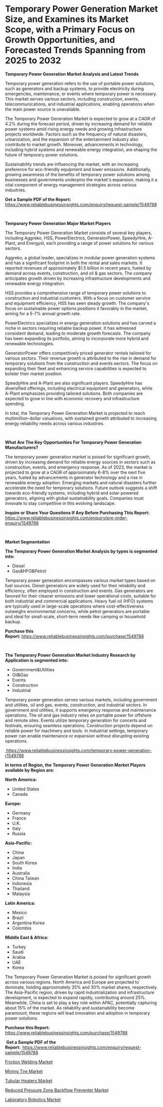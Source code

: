 <p><h1>Temporary Power Generation Market Size, and Examines its Market Scope, with a Primary Focus on Growth Opportunities, and Forecasted Trends Spanning from 2025 to 2032</h1></p><p><strong>Temporary Power Generation Market Analysis and Latest Trends</strong></p>
<p><p>Temporary power generation refers to the use of portable power solutions, such as generators and backup systems, to provide electricity during emergencies, maintenance, or events where temporary power is necessary. This market serves various sectors, including construction, events, telecommunications, and industrial applications, enabling operations when the main power source is unavailable.</p><p>The Temporary Power Generation Market is expected to grow at a CAGR of 4.2% during the forecast period, driven by increasing demand for reliable power systems amid rising energy needs and growing infrastructure projects worldwide. Factors such as the frequency of natural disasters, urbanization, and the expansion of the entertainment industry also contribute to market growth. Moreover, advancements in technology, including hybrid systems and renewable energy integration, are shaping the future of temporary power solutions. </p><p>Sustainability trends are influencing the market, with an increasing preference for eco-friendly equipment and lower emissions. Additionally, growing awareness of the benefits of temporary power solutions among businesses and governments underpins the market's expansion, making it a vital component of energy management strategies across various industries.</p></p>
<p><strong>Get a Sample PDF of the Report:&nbsp;</strong> <a href="https://www.reliablebusinessinsights.com/enquiry/request-sample/1549788?utm_campaign=113&utm_medium=2&utm_source=Github&utm_content=ia&utm_term=16022025&utm_id=temporary-power-generation">https://www.reliablebusinessinsights.com/enquiry/request-sample/1549788</a></p>
<p>&nbsp;</p>
<p><strong>Temporary Power Generation Major Market Players</strong></p>
<p><p>The Temporary Power Generation Market consists of several key players, including Aggreko, HSS, PowerElectrics, GeneratorPower, SpeedyHire, A-Plant, and Energyst, each providing a range of power solutions for various sectors.</p><p>Aggreko, a global leader, specializes in modular power generation systems and has a significant footprint in both the rental and sales markets. It reported revenues of approximately $1.5 billion in recent years, fueled by demand across events, construction, and oil & gas sectors. The company anticipates growth driven by increasing infrastructure developments and renewable energy integration.</p><p>HSS provides a comprehensive range of temporary power solutions to construction and industrial customers. With a focus on customer service and equipment efficiency, HSS has seen steady growth. The company's focus on sustainable power options positions it favorably in the market, aiming for a 5-7% annual growth rate.</p><p>PowerElectrics specializes in energy generation solutions and has carved a niche in sectors requiring reliable backup power. It has witnessed consistent demand, leading to moderate growth forecasts. The company has been expanding its portfolio, aiming to incorporate more hybrid and renewable technologies.</p><p>GeneratorPower offers competitively priced generator rentals tailored for various sectors. Their revenue growth is attributed to the rise in demand for temporary solutions from the construction and events sectors. The focus on expanding their fleet and enhancing service capabilities is expected to bolster their market position.</p><p>SpeedyHire and A-Plant are also significant players. SpeedyHire has diversified offerings, including electrical equipment and generators, while A-Plant emphasizes providing tailored solutions. Both companies are expected to grow in line with economic recovery and infrastructure spending.</p><p>In total, the Temporary Power Generation Market is projected to reach multimillion-dollar valuations, with sustained growth attributed to increasing energy reliability needs across various industries.</p></p>
<p>&nbsp;</p>
<p><strong>What Are The Key Opportunities For Temporary Power Generation Manufacturers?</strong></p>
<p><p>The temporary power generation market is poised for significant growth, driven by increasing demand for reliable energy sources in sectors such as construction, events, and emergency response. As of 2023, the market is projected to grow at a CAGR of approximately 6-8% over the next five years, fueled by advancements in generator technology and a rise in renewable energy adoption. Emerging markets and natural disasters further accelerate the need for temporary solutions. Future outlook suggests a shift towards eco-friendly systems, including hybrid and solar-powered generators, aligning with global sustainability goals. Companies must innovate to stay competitive in this evolving landscape.</p></p>
<p><strong>Inquire or Share Your Questions If Any Before Purchasing This Report:</strong> <a href="https://www.reliablebusinessinsights.com/enquiry/pre-order-enquiry/1549788?utm_campaign=113&utm_medium=2&utm_source=Github&utm_content=ia&utm_term=16022025&utm_id=temporary-power-generation">https://www.reliablebusinessinsights.com/enquiry/pre-order-enquiry/1549788</a></p>
<p>&nbsp;</p>
<p><strong>Market Segmentation</strong></p>
<p><strong>The Temporary Power Generation Market Analysis by types is segmented into:</strong></p>
<p><ul><li>Diesel</li><li>Gas&HFO&Petrol</li></ul></p>
<p><p>Temporary power generation encompasses various market types based on fuel sources. Diesel generators are widely used for their reliability and efficiency, often employed in construction and events. Gas generators are favored for their cleaner emissions and lower operational costs, suitable for both industrial and commercial applications. Heavy fuel oil (HFO) systems are typically used in large-scale operations where cost-effectiveness outweighs environmental concerns, while petrol generators are portable and ideal for small-scale, short-term needs like camping or household backup.</p></p>
<p><strong>Purchase this Report:&nbsp;</strong><a href="https://www.reliablebusinessinsights.com/purchase/1549788?utm_campaign=113&utm_medium=2&utm_source=Github&utm_content=ia&utm_term=16022025&utm_id=temporary-power-generation">https://www.reliablebusinessinsights.com/purchase/1549788</a></p>
<p>&nbsp;</p>
<p><strong>The Temporary Power Generation Market Industry Research by Application is segmented into:</strong></p>
<p><ul><li>Government&Utilities</li><li>Oil&Gas</li><li>Events</li><li>Construction</li><li>Industrial</li></ul></p>
<p><p>Temporary power generation serves various markets, including government and utilities, oil and gas, events, construction, and industrial sectors. In government and utilities, it supports emergency response and maintenance operations. The oil and gas industry relies on portable power for offshore and remote sites. Events utilize temporary generation for concerts and festivals, ensuring seamless operations. Construction projects depend on reliable power for machinery and tools. In industrial settings, temporary power can enable maintenance or expansion without disrupting existing operations.</p></p>
<p><a href="https://www.reliablebusinessinsights.com/temporary-power-generation-r1549788?utm_campaign=113&utm_medium=2&utm_source=Github&utm_content=ia&utm_term=16022025&utm_id=temporary-power-generation">&nbsp;https://www.reliablebusinessinsights.com/temporary-power-generation-r1549788</a></p>
<p><strong>In terms of Region, the Temporary Power Generation Market Players available by Region are:</strong></p>
<p>
    <p> <strong> North America: </strong>
        <ul>
            <li>United States</li>
            <li>Canada</li>
        </ul>
        </p> 
    <p> <strong> Europe: </strong>
        <ul>
            <li>Germany</li>
            <li>France</li>
            <li>U.K.</li>
            <li>Italy</li>
            <li>Russia</li>
        </ul>
        </p> 
    <p> <strong> Asia-Pacific: </strong>
        <ul>
            <li>China</li>
            <li>Japan</li>
            <li>South Korea</li>
            <li>India</li>
            <li>Australia</li>
            <li>China Taiwan</li>
            <li>Indonesia</li>
            <li>Thailand</li>
            <li>Malaysia</li>
        </ul>
        </p> 
    <p> <strong> Latin America: </strong>
        <ul>
            <li>Mexico</li>
            <li>Brazil</li>
            <li>Argentina Korea</li>
            <li>Colombia</li>
        </ul>
        </p> 
    <p> <strong> Middle East & Africa: </strong>
        <ul>
            <li>Turkey</li>
            <li>Saudi</li>
            <li>Arabia</li>
            <li>UAE</li>
            <li>Korea</li>
        </ul>
    </p>
    </p>
<p><p>The Temporary Power Generation Market is poised for significant growth across various regions. North America and Europe are projected to dominate, holding approximately 35% and 30% market shares, respectively. The Asia-Pacific region, driven by rapid industrialization and infrastructure development, is expected to expand rapidly, contributing around 25%. Meanwhile, China is set to play a key role within APAC, potentially capturing about 15% of the market. As reliability and sustainability become paramount, these regions will lead innovation and adoption in temporary power solutions.</p></p>
<p><strong>Purchase this Report: </strong><a href="https://www.reliablebusinessinsights.com/purchase/1549788?utm_campaign=113&utm_medium=2&utm_source=Github&utm_content=ia&utm_term=16022025&utm_id=temporary-power-generation">https://www.reliablebusinessinsights.com/purchase/1549788</a></p>
<p>&nbsp;<strong>Get a Sample PDF of the Report:&nbsp;&nbsp;</strong><a href="https://www.reliablebusinessinsights.com/enquiry/request-sample/1549788?utm_campaign=113&utm_medium=2&utm_source=Github&utm_content=ia&utm_term=16022025&utm_id=temporary-power-generation">https://www.reliablebusinessinsights.com/enquiry/request-sample/1549788</a></p>
<p><strong></strong></p>
<p><p><a href="https://github.com/denbelnmer50/Market-Research-Report-List-1/blob/main/friction-welding-market.md?utm_campaign=113&utm_medium=2&utm_source=Github&utm_content=ia&utm_term=16022025&utm_id=temporary-power-generation">Friction Welding Market</a></p><p><a href="https://github.com/vassihucz/Market-Research-Report-List-1/blob/main/mining-tire-market.md?utm_campaign=113&utm_medium=2&utm_source=Github&utm_content=ia&utm_term=16022025&utm_id=temporary-power-generation">Mining Tire Market</a></p><p><a href="https://github.com/shewlisapsai/Market-Research-Report-List-1/blob/main/tubular-heaters-market.md?utm_campaign=113&utm_medium=2&utm_source=Github&utm_content=ia&utm_term=16022025&utm_id=temporary-power-generation">Tubular Heaters Market</a></p><p><a href="https://github.com/krulicfidura/Market-Research-Report-List-1/blob/main/reduced-pressure-zone-backflow-preventer-market.md?utm_campaign=113&utm_medium=2&utm_source=Github&utm_content=ia&utm_term=16022025&utm_id=temporary-power-generation">Reduced Pressure Zone Backflow Preventer Market</a></p><p><a href="https://github.com/dibesnayee/Market-Research-Report-List-1/blob/main/laboratory-robotics-market.md?utm_campaign=113&utm_medium=2&utm_source=Github&utm_content=ia&utm_term=16022025&utm_id=temporary-power-generation">Laboratory Robotics Market</a></p></p>